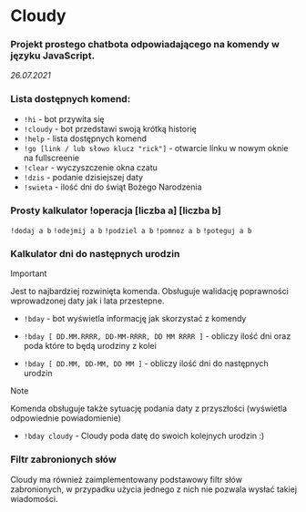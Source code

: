 # Cloudy
### Projekt prostego chatbota odpowiadającego na komendy w języku JavaScript.
*26.07.2021*
### Lista dostępnych komend:
- ```!hi``` - bot przywita się
- ```!cloudy``` - bot przedstawi swoją krótką historię
- ```!help``` - lista dostępnych komend
- ```!go [link / lub słowo klucz "rick"]``` - otwarcie linku w nowym oknie na fullscreenie
- ```!clear``` - wyczyszczenie okna czatu
- ```!dzis``` - podanie dzisiejszej daty
- ```!swieta``` - ilość dni do świąt Bożego Narodzenia

### Prosty kalkulator !operacja [liczba a] [liczba b]
```!dodaj a b```
```!odejmij a b```
```!podziel a b```
```!pomnoz a b```
```!poteguj a b```

### Kalkulator dni do następnych urodzin
> [!IMPORTANT]
> Jest to najbardziej rozwinięta komenda. Obsługuje walidację poprawności wprowadzonej daty jak i lata przestepne.
- ```!bday``` - bot wyświetla informację jak skorzystać z komendy

- ```!bday [ DD.MM.RRRR, DD-MM-RRRR, DD MM RRRR ]```  -  obliczy ilość dni oraz poda które to będą urodziny z kolei
- ```!bday [ DD.MM, DD-MM, DD MM ]``` -  obliczy ilość dni do następnych urodzin
> [!NOTE]
> Komenda obsługuje także sytuację podania daty z przyszłości (wyświetla odpowiednie powiadomienie)
- ```!bday cloudy``` - Cloudy poda datę do swoich kolejnych urodzin :)

### Filtr zabronionych słów
Cloudy ma również zaimplementowany podstawowy filtr słów zabronionych, w przypadku użycia jednego z nich nie pozwala wysłać takiej wiadomości.
